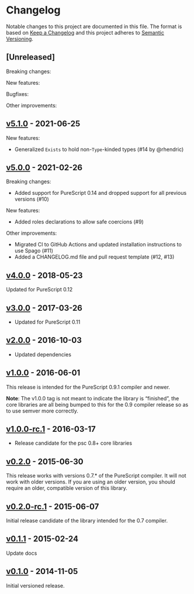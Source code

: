 # Changelog

Notable changes to this project are documented in this file. The format is based on [Keep a Changelog](https://keepachangelog.com/en/1.0.0/) and this project adheres to [Semantic Versioning](https://semver.org/spec/v2.0.0.html).

## [Unreleased]

Breaking changes:

New features:

Bugfixes:

Other improvements:

## [v5.1.0](https://github.com/purescript/purescript-exists/releases/tag/v5.1.0) - 2021-06-25

New features:
- Generalized `Exists` to hold non-`Type`-kinded types (#14 by @rhendric)

## [v5.0.0](https://github.com/purescript/purescript-exists/releases/tag/v5.0.0) - 2021-02-26

Breaking changes:
- Added support for PureScript 0.14 and dropped support for all previous versions (#10)

New features:
- Added roles declarations to allow safe coercions (#9) 

Other improvements:
- Migrated CI to GitHub Actions and updated installation instructions to use Spago (#11)
- Added a CHANGELOG.md file and pull request template (#12, #13)

## [v4.0.0](https://github.com/purescript/purescript-exists/releases/tag/v4.0.0) - 2018-05-23

Updated for PureScript 0.12

## [v3.0.0](https://github.com/purescript/purescript-exists/releases/tag/v3.0.0) - 2017-03-26

- Updated for PureScript 0.11

## [v2.0.0](https://github.com/purescript/purescript-exists/releases/tag/v2.0.0) - 2016-10-03

- Updated dependencies

## [v1.0.0](https://github.com/purescript/purescript-exists/releases/tag/v1.0.0) - 2016-06-01

This release is intended for the PureScript 0.9.1 compiler and newer.

**Note**: The v1.0.0 tag is not meant to indicate the library is “finished”, the core libraries are all being bumped to this for the 0.9 compiler release so as to use semver more correctly.

## [v1.0.0-rc.1](https://github.com/purescript/purescript-exists/releases/tag/v1.0.0-rc.1) - 2016-03-17

- Release candidate for the psc 0.8+ core libraries

## [v0.2.0](https://github.com/purescript/purescript-exists/releases/tag/v0.2.0) - 2015-06-30

This release works with versions 0.7.\* of the PureScript compiler. It will not work with older versions. If you are using an older version, you should require an older, compatible version of this library.

## [v0.2.0-rc.1](https://github.com/purescript/purescript-exists/releases/tag/v0.2.0-rc.1) - 2015-06-07

Initial release candidate of the library intended for the 0.7 compiler.

## [v0.1.1](https://github.com/purescript/purescript-exists/releases/tag/v0.1.1) - 2015-02-24

Update docs

## [v0.1.0](https://github.com/purescript/purescript-exists/releases/tag/v0.1.0) - 2014-11-05

Initial versioned release.

